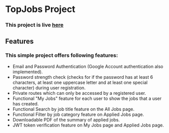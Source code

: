 # TopJobs Project
### This project is live [here](https://b8a11-topjobs-3e758.web.app/)

## Features
### This simple project offers following features:
* Email and Password Authentication (Google Account authentication also implemented).
* Password strength check (checks for if the password has at least 6 characters, at least   one uppercase letter and at least one special character) during user registration.
* Private routes which can only be accessed by a registered user.
* Functional "My Jobs" feature for each user to show the jobs that a user has created.
* Functional Search by job title feature on the All Jobs page.
* Functional Filter by job category feature on Applied Jobs page.
* Downloadable PDF of the summary of applied jobs. 
* JWT token verification feature on My Jobs page and Applied Jobs page. 
